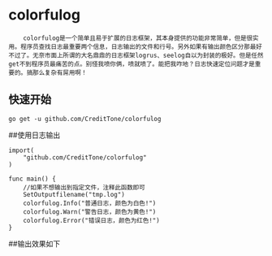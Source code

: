 # colorfulog


		colorfulog是一个简单且易于扩展的日志框架，其本身提供的功能非常简单，但是很实用。程序员查找日志最重要两个信息，日志输出的文件和行号。另外如果有输出颜色区分那最好不过了。无奈市面上所谓的大名鼎鼎的日志框架logrus、seelog自以为封装的极好。但是任然get不到程序员最痛苦的点。别怪我喷你俩，喷就喷了。能把我咋地？日志快速定位问题才是重要的。搞那么复杂有屌用啊！


## 快速开始

	go get -u github.com/CreditTone/colorfulog

##使用日志输出
```golang
import(
	"github.com/CreditTone/colorfulog"
)

func main() {
    //如果不想输出到指定文件，注释此函数即可
	SetOutputfilename("tmp.log")
	colorfulog.Info("普通日志，颜色为白色!")
	colorfulog.Warn("警告日志，颜色为黄色!")
	colorfulog.Error("错误日志，颜色为红色!")
}
```
##输出效果如下


